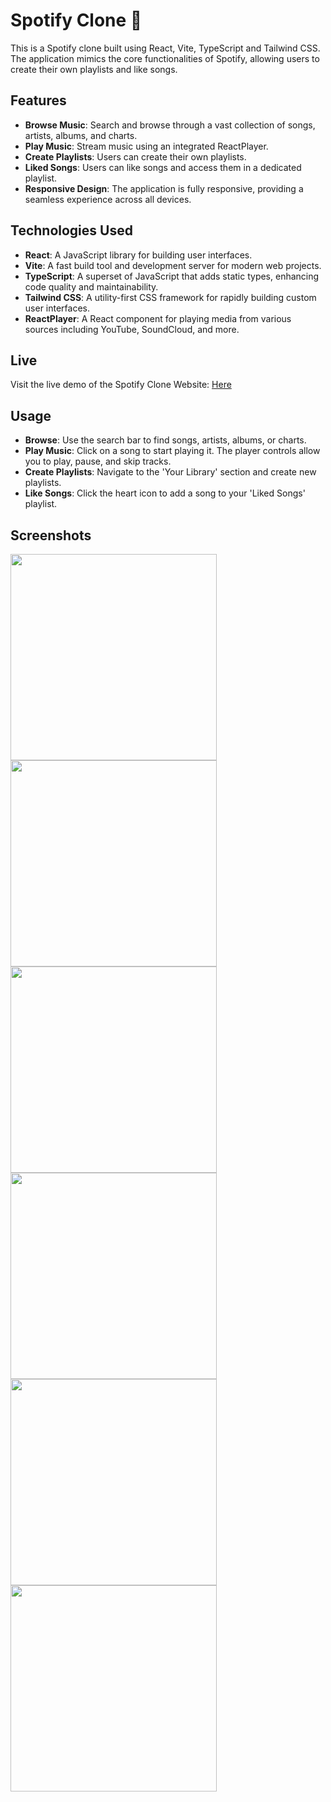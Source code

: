 # Spotify Clone :musical_note:

This is a Spotify clone built using React, Vite, TypeScript and Tailwind CSS. The application mimics the core functionalities of Spotify, allowing users to create their own playlists and like songs.

## Features

- **Browse Music**: Search and browse through a vast collection of songs, artists, albums, and charts.
- **Play Music**: Stream music using an integrated ReactPlayer.
- **Create Playlists**: Users can create their own playlists.
- **Liked Songs**: Users can like songs and access them in a dedicated playlist.
- **Responsive Design**: The application is fully responsive, providing a seamless experience across all devices.

## Technologies Used

- **React**: A JavaScript library for building user interfaces.
- **Vite**: A fast build tool and development server for modern web projects.
- **TypeScript**: A superset of JavaScript that adds static types, enhancing code quality and maintainability.
- **Tailwind CSS**: A utility-first CSS framework for rapidly building custom user interfaces.
- **ReactPlayer**: A React component for playing media from various sources including YouTube, SoundCloud, and more.

## Live

Visit the live demo of the Spotify Clone Website: <a href="https://Jalal-Amourgha.github.io/Spotify-Clone/" target="_blank">Here</a>

## Usage

- **Browse**: Use the search bar to find songs, artists, albums, or charts.
- **Play Music**: Click on a song to start playing it. The player controls allow you to play, pause, and skip tracks.
- **Create Playlists**: Navigate to the 'Your Library' section and create new playlists.
- **Like Songs**: Click the heart icon to add a song to your 'Liked Songs' playlist.

## Screenshots

<div> 
<img src="https://media.discordapp.net/attachments/584650557688512533/1260035294447665162/1.JPG?ex=668ddad0&is=668c8950&hm=72ce2c9ee46fc837c3ab7b2b22e007785d0a127116e04bc54d5e6dcfe06abc78&=&format=webp&width=867&height=418" width="330" />
<img src="https://media.discordapp.net/attachments/584650557688512533/1260035294829220003/2.JPG?ex=668ddad0&is=668c8950&hm=219b48e90cd49f8c24c81a99b2f36714b22be2229ff5573b07c827f41f096f1e&=&format=webp&width=878&height=418" width="330" />
<img src="https://media.discordapp.net/attachments/584650557688512533/1260035295353503866/5.JPG?ex=668ddad0&is=668c8950&hm=c0fcf09aa34883d64ddd2f912c0838a2c915916e25facdd6ecc7d36c74ba9bdd&=&format=webp&width=887&height=418" width="330" />
<img src="https://media.discordapp.net/attachments/584650557688512533/1260035295102111805/4.JPG?ex=668ddad0&is=668c8950&hm=156d347264585818b0bf11a1f32b0c6e294b23918e0fcb4f042e227e8fb0672e&=&format=webp&width=887&height=418" width="330" />
<img src="https://media.discordapp.net/attachments/584650557688512533/1260035295651561532/6.JPG?ex=668ddad0&is=668c8950&hm=2a54e67e922f97ce69b692541527d067f73137b28a5b550cc448c8da63def870&=&format=webp&width=869&height=418" width="330" />
<img src="https://media.discordapp.net/attachments/584650557688512533/1260035295999692872/7.JPG?ex=668ddad0&is=668c8950&hm=6f5faca00c2eebf98e1db678276f353b510bcc54dec9cc2c13456caac4caec7c&=&format=webp&width=866&height=418" width="330" />

</div>
